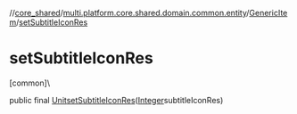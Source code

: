 //[core_shared](../../../index.md)/[multi.platform.core.shared.domain.common.entity](../index.md)/[GenericItem](index.md)/[setSubtitleIconRes](set-subtitle-icon-res.md)

# setSubtitleIconRes

[common]\

public final [Unit](https://kotlinlang.org/api/latest/jvm/stdlib/kotlin/-unit/index.html)[setSubtitleIconRes](set-subtitle-icon-res.md)([Integer](https://docs.oracle.com/javase/8/docs/api/java/lang/Integer.html)subtitleIconRes)
